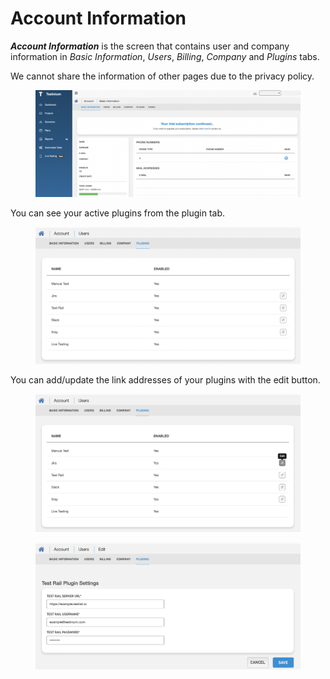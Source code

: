 # Account Information

_**Account Information**_ is the screen that contains user and company information in _Basic Information_, _Users_, _Billing_, _Company_ and _Plugins_ tabs.

We cannot share the information of other pages due to the privacy policy.

<figure><img src="../../.gitbook/assets/Ekran Resmi 2023-06-20 00.03.20.png" alt=""><figcaption></figcaption></figure>

You can see your active plugins from the plugin tab.

<figure><img src="../../.gitbook/assets/Ekran Resmi 2023-06-20 00.07.32.png" alt=""><figcaption></figcaption></figure>

You can add/update the link addresses of your plugins with the edit button.

<div><figure><img src="../../.gitbook/assets/Ekran Resmi 2023-06-20 00.07.52.png" alt=""><figcaption></figcaption></figure> <figure><img src="../../.gitbook/assets/Ekran Resmi 2023-06-20 00.09.48.png" alt=""><figcaption></figcaption></figure></div>
